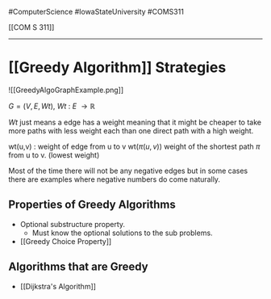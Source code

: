 #ComputerScience  #IowaStateUniversity  #COMS311 


[[COM S 311]] 

---

# [[Greedy Algorithm]] Strategies

![[GreedyAlgoGraphExample.png]]

$G = (V, E, Wt)$, $Wt$ : $E$ $\rightarrow \mathbb{R}$

$Wt$ just means a edge has a weight meaning that it might be cheaper to take more paths with less weight each than one direct path with a high weight. 

wt(u,v) : weight of edge from u to v
wt($\pi(u,v)$) weight of the shortest path $\pi$ from u to v. (lowest weight)

Most of the time there will not be any negative edges but in some cases there are examples where negative numbers do come naturally.

## Properties of Greedy Algorithms 

- Optional substructure property. 
	- Must know the optional solutions to the sub problems.
- [[Greedy Choice Property]]


## Algorithms that are Greedy

- [[Dijkstra's Algorithm]]